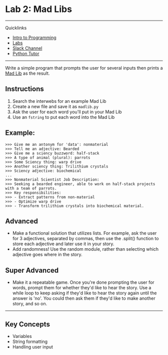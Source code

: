 # Lab 2: Mad Libs
---
Quicklinks
- [Intro to Programming](https://github.com/PdxCodeGuild/IntroToProgramming)
- [Labs](https://github.com/PdxCodeGuild/IntroToProgramming/tree/master/labs)
- [Slack Channel](https://app.slack.com/client/TH5A28SJ0/CH6DE8QK1)
- [Python Tutor](http://pythontutor.com/visualize.html#mode=edit)
---
Write a simple program that prompts the user for several inputs then
 prints a [Mad Lib](https://en.wikipedia.org/wiki/Mad_Libs) as the result.

## Instructions

1. Search the interwebs for an example Mad Lib
2. Create a new file and save it as `madlib.py`
3. Ask the user for each word you'll put in your Mad Lib
4. Use an `fstring` to put each word into the Mad Lib

## Example:

```
>>> Give me an antonym for 'data': nonmaterial
>>> Tell me an adjective: Bearded
>>> Give me a sciency buzzword: half-stack
>>> A type of animal (plural): parrots
>>> Some Sciency thing: warp drive
>>> Another sciency thing: Trilithium crystals
>>> Sciency adjective: biochemical
...
>>> Nonmaterial Scientist Job Description:
>>> Seeking a bearded engineer, able to work on half-stack projects with a team of parrots.
>>> Key responsibilities:
>>> - Extract patterns from non-material
>>> - Optimize warp drive
>>> - Transform trilithium crystals into biochemical material.
```


## Advanced
* Make a functional solution that utilizes lists. For example, ask the user for 3 adjectives, separated by commas, then use the .split() function to store each adjective and later use it in your story.
* Add randomness! Use the random module, rather than selecting which adjective goes where in the story.


## Super Advanced
* Make it a repeatable game. Once you're done prompting the user for words, prompt them for whether they'd like to hear the story. Use a while loop to keep asking if they'd like to hear the story again until the answer is 'no'. You could then ask them if they'd like to make another story, and so on.

------------

## Key Concepts

- Variables
- String formatting
- Handling user input
